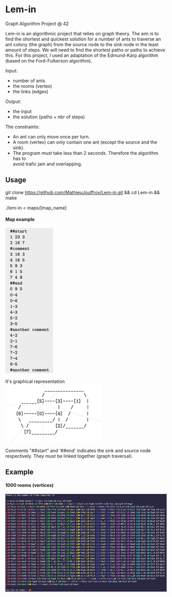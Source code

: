 # Lem-in
Graph Algorithm Project @ 42

Lem-in is an algorithmic project that relies on graph theory. The aim is to 
find the shortest and quickest solution for a number of ants to traverse an 
ant colony (the graph) from the source node to the sink node in the least 
amount of steps.
We will need to find the shortest paths or paths to achieve this.
For this project, I used an adaptation of the Edmund-Karp algorithm 
(based on the Ford-Fulkerson algorithm).

Input:
- number of ants
- the rooms (vertex)
- the links (edges)

Output:
- the input
- the solution (paths + nbr of steps)

The constraints:

- An ant can only move once per turn.
- A room (vertex) can only contain one ant (except the source and the sink).
- The program must take less than 2 seconds. Therefore the algorithm has to<br>
avoid trafic jam and overlapping.

## Usage

git clone https://github.com/MathieuJouffroy/Lem-in.git && cd Lem-in && make

./lem-in < maps/[map_name]

#### Map example
![Lem-in](images/map.png)

It's graphical representation<br>
![Lem-in](images/graph.png)

Comments "##start" and '##end' indicates the sink and source node respectively.
They must be linked together (graph traversal).

## Example 
#### 1000 rooms (vertices)
![Lem-in](images/example.png)

